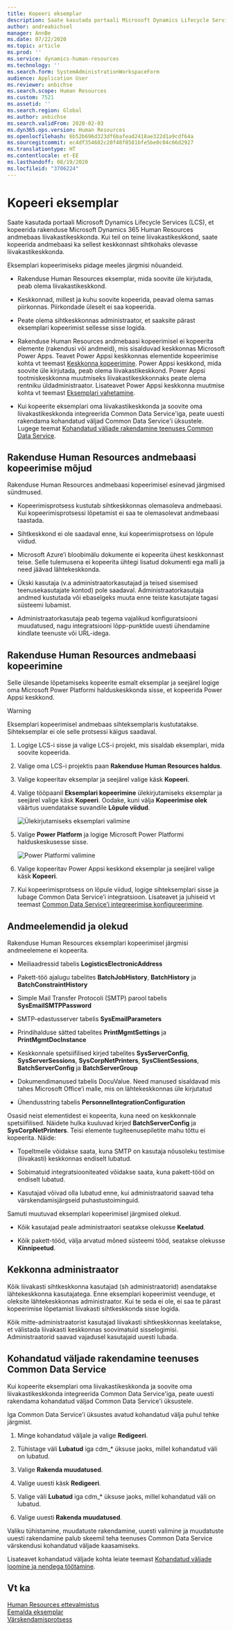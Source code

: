 ```yaml
---
title: Kopeeri eksemplar
description: Saate kasutada portaali Microsoft Dynamics Lifecycle Services (LCS), et kopeerida rakenduse Microsoft Dynamics 365 Human Resources andmebaas liivakastikeskkonda.
author: andreabichsel
manager: AnnBe
ms.date: 07/22/2020
ms.topic: article
ms.prod: ''
ms.service: dynamics-human-resources
ms.technology: ''
ms.search.form: SystemAdministrationWorkspaceForm
audience: Application User
ms.reviewer: anbichse
ms.search.scope: Human Resources
ms.custom: 7521
ms.assetid: ''
ms.search.region: Global
ms.author: anbichse
ms.search.validFrom: 2020-02-03
ms.dyn365.ops.version: Human Resources
ms.openlocfilehash: 6b52b696d323df6bafead2418ae322d1a9cdf64a
ms.sourcegitcommit: ec4df354602c20f48f8581bfe5be0c04c66d2927
ms.translationtype: HT
ms.contentlocale: et-EE
ms.lasthandoff: 08/19/2020
ms.locfileid: "3706224"
---
```

# <a name="copy-an-instance"></a>Kopeeri eksemplar

Saate kasutada portaali Microsoft Dynamics Lifecycle Services (LCS), et kopeerida rakenduse Microsoft Dynamics 365 Human Resources andmebaas liivakastikeskkonda. Kui teil on teine liivakastikeskkond, saate kopeerida andmebaasi ka sellest keskkonnast sihtkohaks olevasse liivakastikeskkonda.

Eksemplari kopeerimiseks pidage meeles järgmisi nõuandeid.

- Rakenduse Human Resources eksemplar, mida soovite üle kirjutada, peab olema liivakastikeskkond.

- Keskkonnad, millest ja kuhu soovite kopeerida, peavad olema samas piirkonnas. Piirkondade üleselt ei saa kopeerida.

- Peate olema sihtkeskkonnas administraator, et saaksite pärast eksemplari kopeerimist sellesse sisse logida.

- Rakenduse Human Resources andmebaasi kopeerimisel ei kopeerita elemente (rakendusi või andmeid), mis sisalduvad keskkonnas Microsoft Power Apps. Teavet Power Appsi keskkonnas elementide kopeerimise kohta vt teemast [Keskkonna kopeerimine](https://docs.microsoft.com/power-platform/admin/copy-environment). Power Appsi keskkond, mida soovite üle kirjutada, peab olema liivakastikeskkond. Power Appsi tootmiskeskkonna muutmiseks liivakastikeskkonnaks peate olema rentniku üldadministraator. Lisateavet Power Appsi keskkonna muutmise kohta vt teemast [Eksemplari vahetamine](https://docs.microsoft.com/dynamics365/admin/switch-instance).

- Kui kopeerite eksemplari oma liivakastikeskkonda ja soovite oma liivakastikeskkonda integreerida Common Data Service'iga, peate uuesti rakendama kohandatud väljad Common Data Service'i üksustele. Lugege teemat [Kohandatud väljade rakendamine teenuses Common Data Service](hr-admin-setup-copy-instance.md?apply-custom-fields-to-common-data-service).

## <a name="effects-of-copying-a-human-resources-database"></a>Rakenduse Human Resources andmebaasi kopeerimise mõjud

Rakenduse Human Resources andmebaasi kopeerimisel esinevad järgmised sündmused.

- Kopeerimisprotsess kustutab sihtkeskkonnas olemasoleva andmebaasi. Kui kopeerimisprotsessi lõpetamist ei saa te olemasolevat andmebaasi taastada.

- Sihtkeskkond ei ole saadaval enne, kui kopeerimisprotsess on lõpule viidud.

- Microsoft Azure’i bloobimälu dokumente ei kopeerita ühest keskkonnast teise. Selle tulemusena ei kopeerita ühtegi lisatud dokumenti ega malli ja need jäävad lähtekeskkonda.

- Ükski kasutaja (v.a administraatorkasutajad ja teised sisemised teenusekasutajate kontod) pole saadaval. Administraatorkasutaja andmed kustutada või ebaselgeks muuta enne teiste kasutajate tagasi süsteemi lubamist.

- Administraatorkasutaja peab tegema vajalikud konfiguratsiooni muudatused, nagu integratsiooni lõpp-punktide uuesti ühendamine kindlate teenuste või URL-idega.

## <a name="copy-the-human-resources-database"></a>Rakenduse Human Resources andmebaasi kopeerimine

Selle ülesande lõpetamiseks kopeerite esmalt eksemplar ja seejärel logige oma Microsoft Power Platformi halduskeskkonda sisse, et kopeerida Power Appsi keskkond.

> [!WARNING]
> Eksemplari kopeerimisel andmebaas sihteksemplaris kustutatakse. Sihteksemplar ei ole selle protsessi käigus saadaval.

1. Logige LCS-i sisse ja valige LCS-i projekt, mis sisaldab eksemplari, mida soovite kopeerida.

2. Valige oma LCS-i projektis paan **Rakenduse Human Resources haldus**.

3. Valige kopeeritav eksemplar ja seejärel valige käsk **Kopeeri**.

4. Valige tööpaanil **Eksemplari kopeerimine** ülekirjutamiseks eksemplar ja seejärel valige käsk **Kopeeri**. Oodake, kuni välja **Kopeerimise olek** väärtus uuendatakse suvandile **Lõpule viidud**.

   ![[Ülekirjutamiseks eksemplari valimine](./media/copy-instance-select-target-instance.png)](./media/copy-instance-select-target-instance.png)

5. Valige **Power Platform** ja logige Microsoft Power Platformi halduskeskusesse sisse.

   ![[Power Platformi valimine](./media/copy-instance-select-power-platform.png)](./media/copy-instance-select-power-platform.png)

6. Valige kopeeritav Power Appsi keskkond eksemplar ja seejärel valige käsk **Kopeeri**.

7. Kui kopeerimisprotsess on lõpule viidud, logige sihteksemplari sisse ja lubage Common Data Service’i integratsioon. Lisateavet ja juhiseid vt teemast [Common Data Service’i integreerimise konfigureerimine](https://docs.microsoft.com/dynamics365/talent/hr-common-data-service-integration).

## <a name="data-elements-and-statuses"></a>Andmeelemendid ja olekud

Rakenduse Human Resources eksemplari kopeerimisel järgmisi andmeelemene ei kopeerita.

- Meiliaadressid tabelis **LogisticsElectronicAddress**

- Pakett-töö ajalugu tabelites **BatchJobHistory**, **BatchHistory** ja **BatchConstraintHistory**

- Simple Mail Transfer Protocoli (SMTP) parool tabelis **SysEmailSMTPPassword**

- SMTP-edastusserver tabelis **SysEmailParameters**

- Prindihalduse sätted tabelites **PrintMgmtSettings** ja **PrintMgmtDocInstance**

- Keskkonnale spetsiifilised kirjed tabelites **SysServerConfig**, **SysServerSessions**, **SysCorpNetPrinters**, **SysClientSessions**, **BatchServerConfig** ja **BatchServerGroup**

- Dokumendimanused tabelis DocuValue. Need manused sisaldavad mis tahes Microsoft Office’i malle, mis on lähtekeskkonnas üle kirjutatud

- Ühendusstring tabelis **PersonnelIntegrationConfiguration**

Osasid neist elementidest ei kopeerita, kuna need on keskkonnale spetsiifilised. Näidete hulka kuuluvad kirjed **BatchServerConfig** ja **SysCorpNetPrinters**. Teisi elemente tugiteenusepiletite mahu tõttu ei kopeerita. Näide:

- Topeltmeile võidakse saata, kuna SMTP on kasutaja nõusoleku testimise (liivakasti) keskkonnas endiselt lubatud.

- Sobimatuid integratsiooniteated võidakse saata, kuna pakett-tööd on endiselt lubatud.

- Kasutajad võivad olla lubatud enne, kui administraatorid saavad teha värskendamisjärgseid puhastustoiminguid.

Samuti muutuvad eksemplari kopeerimisel järgmised olekud.

- Kõik kasutajad peale administraatori seatakse olekusse **Keelatud**.

- Kõik pakett-tööd, välja arvatud mõned süsteemi tööd, seatakse olekusse **Kinnipeetud**.

## <a name="environment-admin"></a>Kekkonna administraator

Kõik liivakasti sihtkeskkonna kasutajad (sh administraatorid) asendatakse lähtekeskkonna kasutajatega. Enne eksemplari kopeerimist veenduge, et oleksite lähtekeskkonnas administraator. Kui te seda ei ole, ei saa te pärast kopeerimise lõpetamist liivakasti sihtkeskkonda sisse logida.

Kõik mitte-administraatorist kasutajad liivakasti sihtkeskkonnas keelatakse, et välistada liivakasti keskkonnas soovimatuid sisselogimisi. Administraatorid saavad vajadusel kasutajaid uuesti lubada.

## <a name="apply-custom-fields-to-common-data-service"></a>Kohandatud väljade rakendamine teenuses Common Data Service

Kui kopeerite eksemplari oma liivakastikeskkonda ja soovite oma liivakastikeskkonda integreerida Common Data Service'iga, peate uuesti rakendama kohandatud väljad Common Data Service'i üksustele.

Iga Common Data Service'i üksustes avatud kohandatud välja puhul tehke järgmist.

1. Minge kohandatud väljale ja valige **Redigeeri**.

2. Tühistage väli **Lubatud** iga cdm_* üksuse jaoks, millel kohandatud väli on lubatud.

3. Valige **Rakenda muudatused**.

4. Valige uuesti käsk **Redigeeri**.

5. Valige väli **Lubatud** iga cdm_* üksuse jaoks, millel kohandatud väli on lubatud.

6. Valige uuesti **Rakenda muudatused**.

Valiku tühistamine, muudatuste rakendamine, uuesti valimine ja muudatuste uuesti rakendamine palub skeemil teha teenuses Common Data Service värskendusi kohandatud väljade kaasamiseks.

Lisateavet kohandatud väljade kohta leiate teemast [Kohandatud väljade loomine ja nendega töötamine](https://docs.microsoft.com/dynamics365/fin-ops-core/fin-ops/get-started/user-defined-fields).

## <a name="see-also"></a>Vt ka

[Human Resources ettevalmistus](hr-admin-setup-provision.md)</br>
[Eemalda eksemplar](hr-admin-setup-remove-instance.md)</br>
[Värskendamisprotsess](hr-admin-setup-update-process.md)

